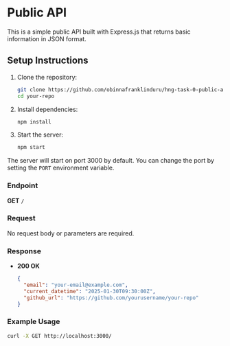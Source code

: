 # Public API

This is a simple public API built with Express.js that returns basic information in JSON format.

## Setup Instructions

1. Clone the repository:

   ```bash
   git clone https://github.com/obinnafranklinduru/hng-task-0-public-api.git
   cd your-repo
   ```

2. Install dependencies:

   ```bash
   npm install
   ```

3. Start the server:

   ```bash
   npm start
   ```

The server will start on port 3000 by default. You can change the port by setting the `PORT` environment variable.

### Endpoint

**GET** `/`

### Request

No request body or parameters are required.

### Response

- **200 OK**

  ```json
  {
    "email": "your-email@example.com",
    "current_datetime": "2025-01-30T09:30:00Z",
    "github_url": "https://github.com/yourusername/your-repo"
  }
  ```

### Example Usage

```bash
curl -X GET http://localhost:3000/
```
